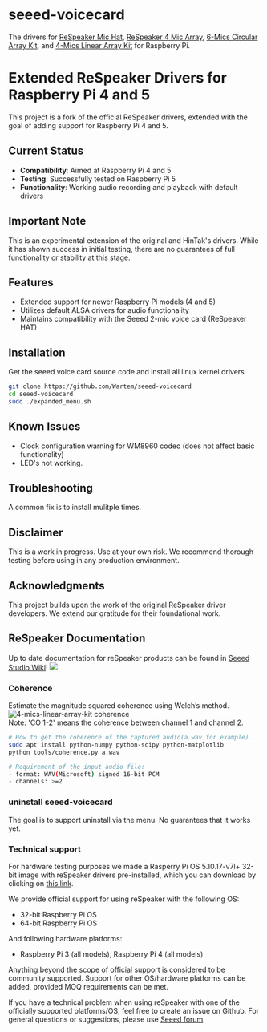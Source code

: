 # seeed-voicecard

The drivers for [ReSpeaker Mic Hat](https://www.seeedstudio.com/ReSpeaker-2-Mics-Pi-HAT-p-2874.html), [ReSpeaker 4 Mic Array](https://www.seeedstudio.com/ReSpeaker-4-Mic-Array-for-Raspberry-Pi-p-2941.html), [6-Mics Circular Array Kit](), and [4-Mics Linear Array Kit]() for Raspberry Pi.

# Extended ReSpeaker Drivers for Raspberry Pi 4 and 5

This project is a fork of the official ReSpeaker drivers, extended with the goal of adding support for Raspberry Pi 4 and 5.

## Current Status

- **Compatibility**: Aimed at Raspberry Pi 4 and 5
- **Testing**: Successfully tested on Raspberry Pi 5
- **Functionality**: Working audio recording and playback with default drivers

## Important Note

This is an experimental extension of the original and HinTak's drivers. While it has shown success in initial testing, there are no guarantees of full functionality or stability at this stage.

## Features

- Extended support for newer Raspberry Pi models (4 and 5)
- Utilizes default ALSA drivers for audio functionality
- Maintains compatibility with the Seeed 2-mic voice card (ReSpeaker HAT)

## Installation

Get the seeed voice card source code and install all linux kernel drivers
```bash
git clone https://github.com/Wartem/seeed-voicecard
cd seeed-voicecard
sudo ./expanded_menu.sh
```

## Known Issues

- Clock configuration warning for WM8960 codec (does not affect basic functionality)
- LED's not working.

## Troubleshooting

A common fix is to install mulitple times.

## Disclaimer

This is a work in progress. Use at your own risk. We recommend thorough testing before using in any production environment.

## Acknowledgments

This project builds upon the work of the original ReSpeaker driver developers. We extend our gratitude for their foundational work.

## ReSpeaker Documentation

Up to date documentation for reSpeaker products can be found in [Seeed Studio Wiki](https://wiki.seeedstudio.com/ReSpeaker/)!
![](https://files.seeedstudio.com/wiki/ReSpeakerProductGuide/img/Raspberry_Pi_Mic_Array_Solutions.png)


### Coherence

Estimate the magnitude squared coherence using Welch’s method.
![4-mics-linear-array-kit coherence](https://user-images.githubusercontent.com/3901856/37277486-beb1dd96-261f-11e8-898b-84405bfc7cea.png)  
Note: 'CO 1-2' means the coherence between channel 1 and channel 2.

```bash
# How to get the coherence of the captured audio(a.wav for example).
sudo apt install python-numpy python-scipy python-matplotlib
python tools/coherence.py a.wav

# Requirement of the input audio file:
- format: WAV(Microsoft) signed 16-bit PCM
- channels: >=2
```

### uninstall seeed-voicecard
The goal is to support uninstall via the menu. No guarantees that it works yet.

### Technical support

For hardware testing purposes we made a Rasperry Pi OS 5.10.17-v7l+ 32-bit image with reSpeaker drivers pre-installed, which you can download by clicking on [this link](https://files.seeedstudio.com/linux/Raspberry%20Pi%204%20reSpeaker/2021-05-07-raspios-buster-armhf-lite-respeaker.img.xz).

We provide official support for using reSpeaker with the following OS:
- 32-bit Raspberry Pi OS
- 64-bit Raspberry Pi OS

And following hardware platforms:
- Raspberry Pi 3 (all models), Raspberry Pi 4 (all models)

Anything beyond the scope of official support is considered to be community supported. Support for other OS/hardware platforms can be added, provided MOQ requirements can be met. 

If you have a technical problem when using reSpeaker with one of the officially supported platforms/OS, feel free to create an issue on Github. For general questions or suggestions, please use [Seeed forum](https://forum.seeedstudio.com/c/products/respeaker/15). 